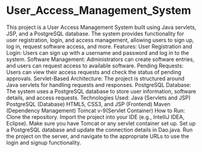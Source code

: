 # User_Access_Management_System
This project is a User Access Management System built using Java servlets, JSP, and a PostgreSQL database. The system provides functionality for user registration, login, and access management, allowing users to sign up, log in, request software access, and more.
Features:
User Registration and Login: Users can sign up with a username and password and log in to the system.
Software Management: Administrators can create software entries, and users can request access to available software.
Pending Requests: Users can view their access requests and check the status of pending approvals.
Servlet-Based Architecture: The project is structured around Java servlets for handling requests and responses.
PostgreSQL Database: The system uses a PostgreSQL database to store user information, software details, and access requests.
Technologies Used:
Java (Servlets and JSP)
PostgreSQL (Database)
HTML5, CSS3, and JSP (Frontend)
Maven (Dependency Management)
Tomcat v-9(Servlet Container)
How to Run:
Clone the repository.
Import the project into your IDE (e.g., IntelliJ IDEA, Eclipse).
Make sure you have Tomcat or any servlet container set up.
Set up a PostgreSQL database and update the connection details in Dao.java.
Run the project on the server, and navigate to the appropriate URLs to use the login and signup functionality.
